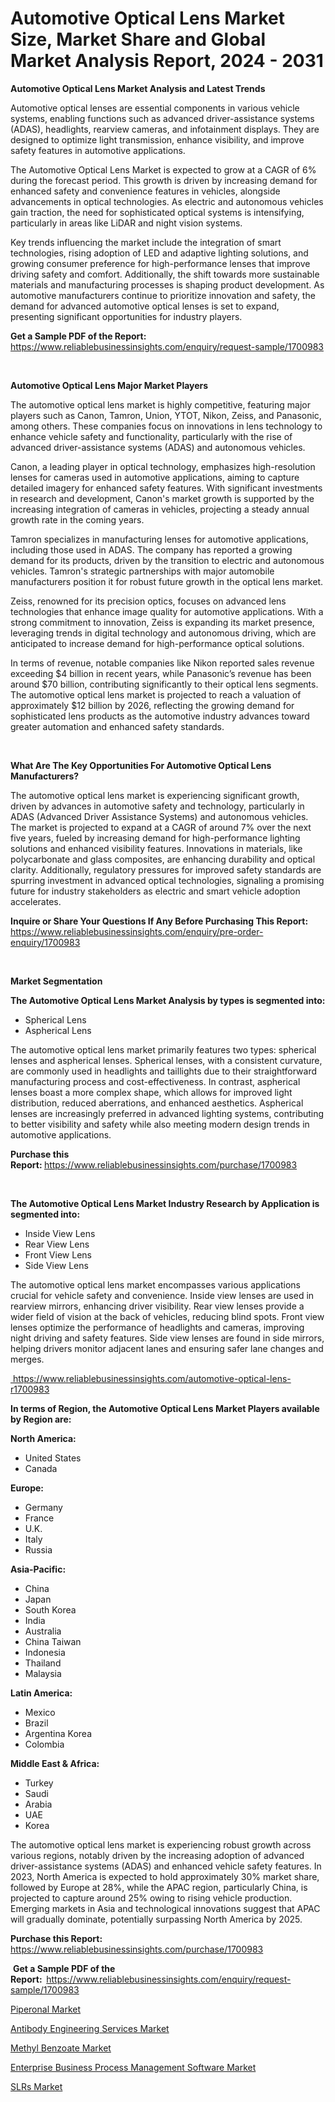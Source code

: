 <p><h1>Automotive Optical Lens Market Size, Market Share and Global Market Analysis Report, 2024 - 2031</h1></p><p><strong>Automotive Optical Lens Market Analysis and Latest Trends</strong></p>
<p><p>Automotive optical lenses are essential components in various vehicle systems, enabling functions such as advanced driver-assistance systems (ADAS), headlights, rearview cameras, and infotainment displays. They are designed to optimize light transmission, enhance visibility, and improve safety features in automotive applications.</p><p>The Automotive Optical Lens Market is expected to grow at a CAGR of 6% during the forecast period. This growth is driven by increasing demand for enhanced safety and convenience features in vehicles, alongside advancements in optical technologies. As electric and autonomous vehicles gain traction, the need for sophisticated optical systems is intensifying, particularly in areas like LiDAR and night vision systems.</p><p>Key trends influencing the market include the integration of smart technologies, rising adoption of LED and adaptive lighting solutions, and growing consumer preference for high-performance lenses that improve driving safety and comfort. Additionally, the shift towards more sustainable materials and manufacturing processes is shaping product development. As automotive manufacturers continue to prioritize innovation and safety, the demand for advanced automotive optical lenses is set to expand, presenting significant opportunities for industry players.</p></p>
<p><strong>Get a Sample PDF of the Report:&nbsp;</strong> <a href="https://www.reliablebusinessinsights.com/enquiry/request-sample/1700983?utm_campaign=1109&utm_medium=2&utm_source=Github&utm_content=ia&utm_term=19112024&utm_id=automotive-optical-lens">https://www.reliablebusinessinsights.com/enquiry/request-sample/1700983</a></p>
<p>&nbsp;</p>
<p><strong>Automotive Optical Lens Major Market Players</strong></p>
<p><p>The automotive optical lens market is highly competitive, featuring major players such as Canon, Tamron, Union, YTOT, Nikon, Zeiss, and Panasonic, among others. These companies focus on innovations in lens technology to enhance vehicle safety and functionality, particularly with the rise of advanced driver-assistance systems (ADAS) and autonomous vehicles.</p><p>Canon, a leading player in optical technology, emphasizes high-resolution lenses for cameras used in automotive applications, aiming to capture detailed imagery for enhanced safety features. With significant investments in research and development, Canon's market growth is supported by the increasing integration of cameras in vehicles, projecting a steady annual growth rate in the coming years.</p><p>Tamron specializes in manufacturing lenses for automotive applications, including those used in ADAS. The company has reported a growing demand for its products, driven by the transition to electric and autonomous vehicles. Tamron's strategic partnerships with major automobile manufacturers position it for robust future growth in the optical lens market.</p><p>Zeiss, renowned for its precision optics, focuses on advanced lens technologies that enhance image quality for automotive applications. With a strong commitment to innovation, Zeiss is expanding its market presence, leveraging trends in digital technology and autonomous driving, which are anticipated to increase demand for high-performance optical solutions.</p><p>In terms of revenue, notable companies like Nikon reported sales revenue exceeding $4 billion in recent years, while Panasonic’s revenue has been around $70 billion, contributing significantly to their optical lens segments. The automotive optical lens market is projected to reach a valuation of approximately $12 billion by 2026, reflecting the growing demand for sophisticated lens products as the automotive industry advances toward greater automation and enhanced safety standards.</p></p>
<p>&nbsp;</p>
<p><strong>What Are The Key Opportunities For Automotive Optical Lens Manufacturers?</strong></p>
<p><p>The automotive optical lens market is experiencing significant growth, driven by advances in automotive safety and technology, particularly in ADAS (Advanced Driver Assistance Systems) and autonomous vehicles. The market is projected to expand at a CAGR of around 7% over the next five years, fueled by increasing demand for high-performance lighting solutions and enhanced visibility features. Innovations in materials, like polycarbonate and glass composites, are enhancing durability and optical clarity. Additionally, regulatory pressures for improved safety standards are spurring investment in advanced optical technologies, signaling a promising future for industry stakeholders as electric and smart vehicle adoption accelerates.</p></p>
<p><strong>Inquire or Share Your Questions If Any Before Purchasing This Report:</strong> <a href="https://www.reliablebusinessinsights.com/enquiry/pre-order-enquiry/1700983?utm_campaign=1109&utm_medium=2&utm_source=Github&utm_content=ia&utm_term=19112024&utm_id=automotive-optical-lens">https://www.reliablebusinessinsights.com/enquiry/pre-order-enquiry/1700983</a></p>
<p>&nbsp;</p>
<p><strong>Market Segmentation</strong></p>
<p><strong>The Automotive Optical Lens Market Analysis by types is segmented into:</strong></p>
<p><ul><li>Spherical Lens</li><li>Aspherical Lens</li></ul></p>
<p><p>The automotive optical lens market primarily features two types: spherical lenses and aspherical lenses. Spherical lenses, with a consistent curvature, are commonly used in headlights and taillights due to their straightforward manufacturing process and cost-effectiveness. In contrast, aspherical lenses boast a more complex shape, which allows for improved light distribution, reduced aberrations, and enhanced aesthetics. Aspherical lenses are increasingly preferred in advanced lighting systems, contributing to better visibility and safety while also meeting modern design trends in automotive applications.</p></p>
<p><strong>Purchase this Report:&nbsp;</strong><a href="https://www.reliablebusinessinsights.com/purchase/1700983?utm_campaign=1109&utm_medium=2&utm_source=Github&utm_content=ia&utm_term=19112024&utm_id=automotive-optical-lens">https://www.reliablebusinessinsights.com/purchase/1700983</a></p>
<p>&nbsp;</p>
<p><strong>The Automotive Optical Lens Market Industry Research by Application is segmented into:</strong></p>
<p><ul><li>Inside View Lens</li><li>Rear View Lens</li><li>Front View Lens</li><li>Side View Lens</li></ul></p>
<p><p>The automotive optical lens market encompasses various applications crucial for vehicle safety and convenience. Inside view lenses are used in rearview mirrors, enhancing driver visibility. Rear view lenses provide a wider field of vision at the back of vehicles, reducing blind spots. Front view lenses optimize the performance of headlights and cameras, improving night driving and safety features. Side view lenses are found in side mirrors, helping drivers monitor adjacent lanes and ensuring safer lane changes and merges.</p></p>
<p><a href="https://www.reliablebusinessinsights.com/automotive-optical-lens-r1700983?utm_campaign=1109&utm_medium=2&utm_source=Github&utm_content=ia&utm_term=19112024&utm_id=automotive-optical-lens">&nbsp;https://www.reliablebusinessinsights.com/automotive-optical-lens-r1700983</a></p>
<p><strong>In terms of Region, the Automotive Optical Lens Market Players available by Region are:</strong></p>
<p>
    <p> <strong> North America: </strong>
        <ul>
            <li>United States</li>
            <li>Canada</li>
        </ul>
        </p> 
    <p> <strong> Europe: </strong>
        <ul>
            <li>Germany</li>
            <li>France</li>
            <li>U.K.</li>
            <li>Italy</li>
            <li>Russia</li>
        </ul>
        </p> 
    <p> <strong> Asia-Pacific: </strong>
        <ul>
            <li>China</li>
            <li>Japan</li>
            <li>South Korea</li>
            <li>India</li>
            <li>Australia</li>
            <li>China Taiwan</li>
            <li>Indonesia</li>
            <li>Thailand</li>
            <li>Malaysia</li>
        </ul>
        </p> 
    <p> <strong> Latin America: </strong>
        <ul>
            <li>Mexico</li>
            <li>Brazil</li>
            <li>Argentina Korea</li>
            <li>Colombia</li>
        </ul>
        </p> 
    <p> <strong> Middle East & Africa: </strong>
        <ul>
            <li>Turkey</li>
            <li>Saudi</li>
            <li>Arabia</li>
            <li>UAE</li>
            <li>Korea</li>
        </ul>
    </p>
    </p>
<p><p>The automotive optical lens market is experiencing robust growth across various regions, notably driven by the increasing adoption of advanced driver-assistance systems (ADAS) and enhanced vehicle safety features. In 2023, North America is expected to hold approximately 30% market share, followed by Europe at 28%, while the APAC region, particularly China, is projected to capture around 25% owing to rising vehicle production. Emerging markets in Asia and technological innovations suggest that APAC will gradually dominate, potentially surpassing North America by 2025.</p></p>
<p><strong>Purchase this Report: </strong><a href="https://www.reliablebusinessinsights.com/purchase/1700983?utm_campaign=1109&utm_medium=2&utm_source=Github&utm_content=ia&utm_term=19112024&utm_id=automotive-optical-lens">https://www.reliablebusinessinsights.com/purchase/1700983</a></p>
<p>&nbsp;<strong>Get a Sample PDF of the Report:&nbsp;&nbsp;</strong><a href="https://www.reliablebusinessinsights.com/enquiry/request-sample/1700983?utm_campaign=1109&utm_medium=2&utm_source=Github&utm_content=ia&utm_term=19112024&utm_id=automotive-optical-lens">https://www.reliablebusinessinsights.com/enquiry/request-sample/1700983</a></p>
<p><strong></strong></p>
<p><p><a href="https://www.linkedin.com/pulse/piperonal-market-transformation-comparative-analysis-2024-2031-htnfe?utm_campaign=1109&utm_medium=2&utm_source=Github&utm_content=ia&utm_term=19112024&utm_id=automotive-optical-lens">Piperonal Market</a></p><p><a href="https://issuu.com/reportprime-2/docs/antibody-engineering-services-marke_23f831990d0939?utm_campaign=1109&utm_medium=2&utm_source=Github&utm_content=ia&utm_term=19112024&utm_id=automotive-optical-lens">Antibody Engineering Services Market</a></p><p><a href="https://www.linkedin.com/pulse/methyl-benzoate-market-indicators-size-regional-breakdown-qyime?utm_campaign=1109&utm_medium=2&utm_source=Github&utm_content=ia&utm_term=19112024&utm_id=automotive-optical-lens">Methyl Benzoate Market</a></p><p><a href="https://issuu.com/reportprime-2/docs/enterprise-business-process-managem_43a419bf70f763?utm_campaign=1109&utm_medium=2&utm_source=Github&utm_content=ia&utm_term=19112024&utm_id=automotive-optical-lens">Enterprise Business Process Management Software Market</a></p><p><a href="https://github.com/AshikRahman665/Market-Research-Report-List-1/blob/main/slrs-market.md?utm_campaign=1109&utm_medium=2&utm_source=Github&utm_content=ia&utm_term=19112024&utm_id=automotive-optical-lens">SLRs Market</a></p></p>